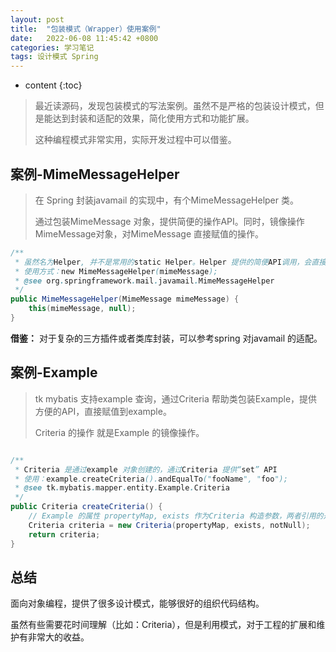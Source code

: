 ```yaml
---
layout: post
title:  "包装模式（Wrapper）使用案例"
date:   2022-06-08 11:45:42 +0800
categories: 学习笔记
tags: 设计模式 Spring
---
```

* content
{:toc}

> 最近读源码，发现包装模式的写法案例。虽然不是严格的包装设计模式，但是能达到封装和适配的效果，简化使用方式和功能扩展。
> 
> 这种编程模式非常实用，实际开发过程中可以借鉴。

## 案例-MimeMessageHelper

> 在 Spring 封装javamail 的实现中，有个MimeMessageHelper 类。
> 
> 通过包装MimeMessage 对象，提供简便的操作API。同时，镜像操作MimeMessage对象，对MimeMessage 直接赋值的操作。

```java
/**
 * 虽然名为Helper, 并不是常用的static Helper。Helper 提供的简便API调用，会直接映射到mimeMessage 对象上
 * 使用方式：new MimeMessageHelper(mimeMessage);
 * @see org.springframework.mail.javamail.MimeMessageHelper
 */
public MimeMessageHelper(MimeMessage mimeMessage) {
	this(mimeMessage, null);
}
```

**借鉴：** 对于复杂的三方插件或者类库封装，可以参考spring 对javamail 的适配。



## 案例-Example

> tk mybatis 支持example 查询，通过Criteria 帮助类包装Example，提供方便的API，直接赋值到example。
> 
> Criteria 的操作 就是Example 的镜像操作。

```java

/**
 * Criteria 是通过example 对象创建的，通过Criteria 提供“set” API
 * 使用：example.createCriteria().andEqualTo("fooName", "foo");
 * @see tk.mybatis.mapper.entity.Example.Criteria
 */
public Criteria createCriteria() {
	// Example 的属性 propertyMap, exists 作为Criteria 构造参数，两者引用的是相同的对象。
	Criteria criteria = new Criteria(propertyMap, exists, notNull);
	return criteria;
}
```

## 总结

面向对象编程，提供了很多设计模式，能够很好的组织代码结构。

虽然有些需要花时间理解（比如：Criteria），但是利用模式，对于工程的扩展和维护有非常大的收益。
